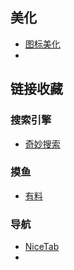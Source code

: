 ## 美化
- [图标美化](图标仓库.md)
- 
## 链接收藏
### 搜索引擎
- [奇妙搜索](http://www.magicalsearch.cn/main)

### 摸鱼
- [有料](https://ylnav.com/)

### 导航
- [NiceTab](https://a.nicetab.cn/)
- 